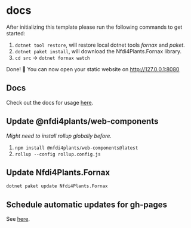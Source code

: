 # docs

After initializing this template please run the following commands to get started:

1. `dotnet tool restore`, will restore local dotnet tools _fornax_ and _paket_.
2. `dotnet paket install`, will download the Nfdi4Plants.Fornax library.
3. `cd src` -> `dotnet fornax watch`

Done! 🎉 You can now open your static website on http://127.0.0.1:8080

## Docs 

Check out the docs for usage [here](https://nfdi4plants.github.io/web-components-docs/docs/SupportedStaticSiteGenerators.html#fornax).

## Update @nfdi4plants/web-components 

_Might need to install rollup globally before._

1. `npm install @nfdi4plants/web-components@latest`
2. `rollup --config rollup.config.js`

## Update Nfdi4Plants.Fornax

`dotnet paket update Nfdi4Plants.Fornax`

## Schedule automatic updates for gh-pages

See [here](https://nfdi4plants.github.io/web-components-docs/docs/ScheduledUpdates.html).